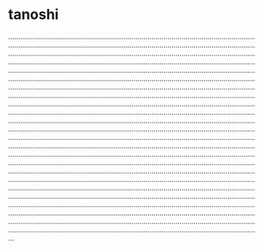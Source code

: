 # tanoshi

...................................................................................................................................................................................................................................................................................................................................................................................................................................................................................................................................................................................................................................................................................................................................................................................................................................................................................................................................................................................................................................................................................................................................................................................................................................................................................................................................................................................................................................................................................................................................................................................................................................................................................................................................................................................................................................................................................................................................................................................................................................................................................................................................................................................................................................................................................................................................................................................................................................................................................................................................................................................................................................................................................................................................................................................................................................................................................................................................................................................................................................................................................................